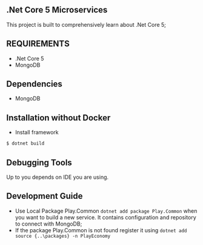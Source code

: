 ## .Net Core 5 Microservices

This project is built to comprehensively learn about .Net Core 5;

## REQUIREMENTS

- .Net Core 5
- MongoDB

## Dependencies

- MongoDB

## Installation without Docker

- Install framework

```bash
$ dotnet build
```

## Debugging Tools

Up to you depends on IDE you are using.

## Development Guide

- Use Local Package Play.Common `dotnet add package Play.Common` when you want to build a new service. 
    It contains configuration and repository to connect with MongoDB;
- If the package Play.Common is not found register it using `dotnet add source {..\packages} -n PlayEconomy`  